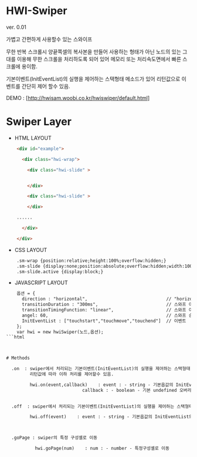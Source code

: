 # HWI-Swiper 
  ver.  0.01 

  가볍고 간편하게 사용할수 있는 스와이프

  무한 반복 스크롤시 양끝쪽셀의 복사본을 만들어 사용하는 형태가 아닌 
  노드의 있는 그대를 이용해 무한 스크롤을 처리하도록 되어 있어
  메모리 또는 처리속도면에서 빠른 스크롤에 용이함.

  기본이벤트(InitEventList)의 실행을 제어하는 스택형태 메소드가 있어 리턴값으로 
  이벤트를 간단히 제어 할수 있음.

  DEMO : [http://hwisam.woobi.co.kr/hwiswiper/default.html]


# Swiper Layer

  - HTML LAYOUT
```html
    <div id="example">

      <div class="hwi-wrap">

        <div class="hwi-slide" >


        </div>

        <div class="hwi-slide" >

        </div>

	......

      </div>

    </div>
```

  - CSS LAYOUT
```html
    .sm-wrap {position:relative;height:100%;overflow:hidden;}
    .sm-slide {display:none;position:absolute;overflow:hidden;width:100%;height:100%;transition-timing-function: linear;}
    .sm-slide.active {display:block;}
```

  - JAVASCRIPT LAYOUT
```html
    옵션 = {
      direction : "horizontal",                              // "horizontal","vertical","both"
      transitionDuration : "300ms",                          // 스와프 이동시간
      transitionTimingFunction: "linear",                    // 스와프 이동형태
      angel: 60,                                             // 스와프 승인 이동각도
      InitEventList : ["touchstart","touchmove","touchend"]  // 이벤트 
    };
    var hwi = new hwiSwiper(노드,옵션);
```html



# Methods

  .on  : swiper에서 처리되는 기본이벤트(InitEventList)의 실행을 제어하는 스택형태 함수(push)
         리턴값에 따라 이하 처리를 제어할수 있음.

         hwi.on(event,callback)    : event : - string - 기본옵값의 InitEventList의 이벤트명
             			     callback : - boolean - 기본 undefined 오버라이딩 실행여부 

  
  .off  : swiper에서 처리되는 기본이벤트(InitEventList)의 실행을 제어하는 스택형태 함수(pop)

         hwi.off(event)    : event : - string - 기본옵값의 InitEventList의 이벤트명



  .goPage : swiper의 특정 구성셸로 이동

           hwi.goPage(num)    : num : - number - 특정구성셸로 이동
